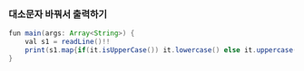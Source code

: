 ### 대소문자 바꿔서 출력하기
```java
fun main(args: Array<String>) {
    val s1 = readLine()!!
    print(s1.map{if(it.isUpperCase()) it.lowercase() else it.uppercase()}.joinToString(""))
}
```